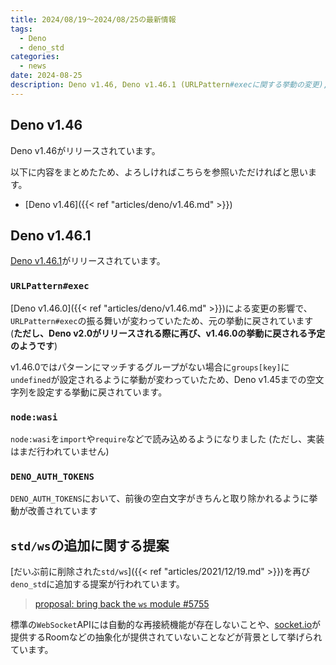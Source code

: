 ```yaml
---
title: 2024/08/19〜2024/08/25の最新情報
tags:
  - Deno
  - deno_std
categories:
  - news
date: 2024-08-25
description: Deno v1.46, Deno v1.46.1 (URLPattern#execに関する挙動の変更), std/wsの追加に関する提案
---
```


## Deno v1.46

Deno v1.46がリリースされています。

以下に内容をまとめたため、よろしければこちらを参照いただければと思います。

* [Deno v1.46]({{< ref "articles/deno/v1.46.md" >}})

## Deno v1.46.1

[Deno v1.46.1](https://github.com/denoland/deno/releases/tag/v1.46.1)がリリースされています。

### `URLPattern#exec`

[Deno v1.46.0]({{< ref "articles/deno/v1.46.md" >}})による変更の影響で、`URLPattern#exec`の振る舞いが変わっていたため、元の挙動に戻されています (**ただし、Deno v2.0がリリースされる際に再び、v1.46.0の挙動に戻される予定のようです**)

v1.46.0ではパターンにマッチするグループがない場合に`groups[key]`に`undefined`が設定されるように挙動が変わっていたため、Deno v1.45までの空文字列を設定する挙動に戻されています。

### `node:wasi`

`node:wasi`を`import`や`require`などで読み込めるようになりました (ただし、実装はまだ行われていません)

### `DENO_AUTH_TOKENS`

`DENO_AUTH_TOKENS`において、前後の空白文字がきちんと取り除かれるように挙動が改善されています

## `std/ws`の追加に関する提案

[だいぶ前に削除された`std/ws`]({{< ref "articles/2021/12/19.md" >}})を再び`deno_std`に追加する提案が行われています。

> [proposal: bring back the `ws` module #5755](https://github.com/denoland/std/issues/5755)

標準の`WebSocket`APIには自動的な再接続機能が存在しないことや、[socket.io](https://github.com/socketio/socket.io)が提供するRoomなどの抽象化が提供されていないことなどが背景として挙げられています。
